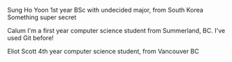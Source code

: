 Sung Ho Yoon
1st year BSc with undecided major, from South Korea
Something super secret

Calum
I'm a first year computer science student from Summerland, BC.
I've used Git before!

Eliot Scott
4th year computer science student, from Vancouver BC